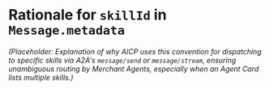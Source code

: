 # Rationale for `skillId` in `Message.metadata`

*(Placeholder: Explanation of why AICP uses this convention for dispatching to specific skills via A2A's `message/send` or `message/stream`, ensuring unambiguous routing by Merchant Agents, especially when an Agent Card lists multiple skills.)* 